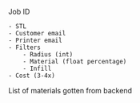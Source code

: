 Job ID

    - STL
    - Customer email
    - Printer email
    - Filters
        - Radius (int)
        - Material (float percentage)
        - Infill
    - Cost (3-4x)

List of materials gotten from backend